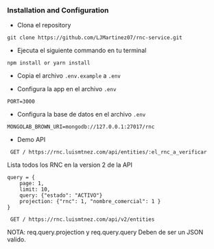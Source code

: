### Installation and Configuration

- Clona el repository

```
git clone https://github.com/LJMartinez07/rnc-service.git
```

- Ejecuta el siguiente commando en tu terminal

```
npm install or yarn install
```

- Copia el archivo `.env.example` a `.env`

- Configura la app en el archivo `.env`

```
PORT=3000
```

- Configura la base de datos en el archivo `.env`

```
MONGOLAB_BROWN_URI=mongodb://127.0.0.1:27017/rnc
```

- Demo API

```
 GET / https://rnc.luismtnez.com/api/entities/:el_rnc_a_verificar
```

Lista todos los RNC en la version 2 de la API

```
query = {
    page: 1,
    limit: 10,
    query: {"estado": "ACTIVO"}
    projection: {"rnc": 1, "nombre_comercial": 1 }
}

 GET / https://rnc.luismtnez.com/api/v2/entities
```

NOTA: req.query.projection y req.query.query Deben de ser un JSON valido.
